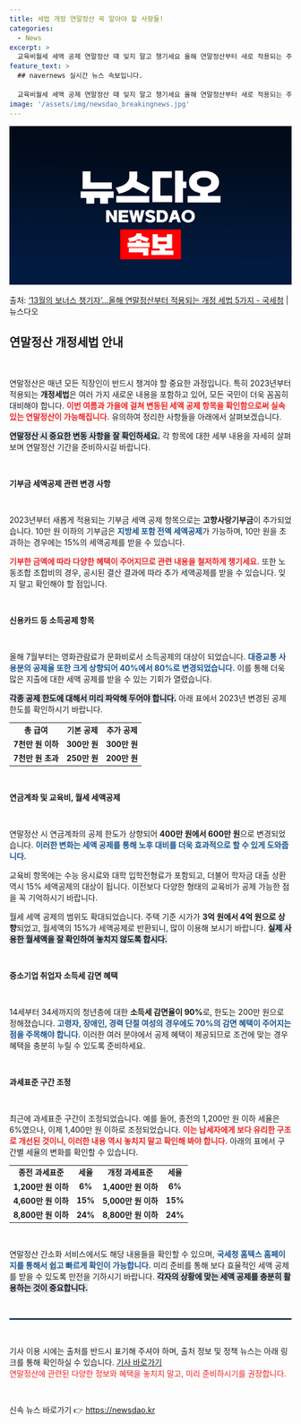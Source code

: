 ```yaml
---
title: 세법 개정 연말정산 꼭 알아야 할 사항들!
categories:
  - News
excerpt: >
  교육비월세 세액 공제 연말정산 때 잊지 말고 챙기세요 올해 연말정산부터 새로 적용되는 주요 개정세법 내용을 …
feature_text: >
  ## navernews 실시간 뉴스 속보입니다.

  교육비월세 세액 공제 연말정산 때 잊지 말고 챙기세요 올해 연말정산부터 새로 적용되는 주요 개정세법 내용을 …
image: '/assets/img/newsdao_breakingnews.jpg'
---
```


![뉴스다오 속보](/assets/img/newsdao_breakingnews.jpg)

<p>출처: <a href="https://newsdao.kr/2453" rel="dofollow">‘13월의 보너스 챙기자’…올해 연말정산부터 적용되는 개정 세법 5가지 - 국세청</a> | 뉴스다오</p>

<h2 data-ke-size="size26">연말정산 개정세법 안내</h2>

<p data-ke-size="size16">&nbsp;</p>

연말정산은 매년 모든 직장인이 반드시 챙겨야 할 중요한 과정입니다. 특히 2023년부터 적용되는 <b>개정세법</b>은 여러 가지 새로운 내용을 포함하고 있어, 모든 국민이 더욱 꼼꼼히 대비해야 합니다. <b><span style="color: #ee2323;">이번 여름과 가을에 걸쳐 변동된 세액 공제 항목을 확인함으로써 실속있는 연말정산이 가능해집니다.</span></b> 유의하여 정리한 사항들을 아래에서 살펴보겠습니다.

<b><span style="background-color: #21538527;">연말정산 시 중요한 변동 사항을 잘 확인하세요.</span></b> 각 항목에 대한 세부 내용을 자세히 살펴보며 연말정산 기간을 준비하시길 바랍니다. 

<p data-ke-size="size16">&nbsp;</p>

<b>기부금 세액공제 관련 변경 사항</b>

<p data-ke-size="size16">&nbsp;</p>

2023년부터 새롭게 적용되는 기부금 세액 공제 항목으로는 <b>고향사랑기부금</b>이 추가되었습니다. 10만 원 이하의 기부금은 <b><span style="color: #1a5490;">지방세 포함 전액 세액공제</span></b>가 가능하며, 10만 원을 초과하는 경우에는 15%의 세액공제를 받을 수 있습니다. 

<b><span style="color: #ee2323;">기부한 금액에 따라 다양한 혜택이 주어지므로 관련 내용을 철저하게 챙기세요.</span></b> 또한 노동조합 조합비의 경우, 공시된 결산 결과에 따라 추가 세액공제를 받을 수 있습니다. 잊지 말고 확인해야 할 점입니다. 

<p data-ke-size="size16">&nbsp;</p>

<b>신용카드 등 소득공제 항목</b>

<p data-ke-size="size16">&nbsp;</p>

올해 7월부터는 영화관람료가 문화비로서 소득공제의 대상이 되었습니다. <b><span style="color: #1a5490;">대중교통 사용분의 공제율 또한 크게 상향되어 40%에서 80%로 변경되었습니다.</span></b> 이를 통해 더욱 많은 지출에 대한 세액 공제를 받을 수 있는 기회가 열렸습니다. 

<b><span style="background-color: #21538527;">각종 공제 한도에 대해서 미리 파악해 두어야 합니다.</span></b> 아래 표에서 2023년 변경된 공제 한도를 확인하시기 바랍니다.

<table style="width: 100%; border-collapse: collapse;">
    <tbody>
        <tr>
            <td style="text-align: center; height: 17px;"><b>총 급여</b></td>
            <td style="text-align: center; height: 17px;"><b>기본 공제</b></td>
            <td style="text-align: center; height: 17px;"><b>추가 공제</b></td>
        </tr>
        <tr>
            <td style="text-align: center; height: 17px;"><b>7천만 원 이하</b></td>
            <td style="text-align: center; height: 17px;"><b>300만 원</b></td>
            <td style="text-align: center; height: 17px;"><b>300만 원</b></td>
        </tr>
        <tr>
            <td style="text-align: center; height: 17px;"><b>7천만 원 초과</b></td>
            <td style="text-align: center; height: 17px;"><b>250만 원</b></td>
            <td style="text-align: center; height: 17px;"><b>200만 원</b></td>
        </tr>
    </tbody>
</table>

<p data-ke-size="size16">&nbsp;</p>

<b>연금계좌 및 교육비, 월세 세액공제</b>

<p data-ke-size="size16">&nbsp;</p>

연말정산 시 연금계좌의 공제 한도가 상향되어 <b>400만 원에서 600만 원</b>으로 변경되었습니다. <b><span style="color: #1a5490;">이러한 변화는 세액 공제를 통해 노후 대비를 더욱 효과적으로 할 수 있게 도와줍니다.</span></b> 

교육비 항목에는 수능 응시료와 대학 입학전형료가 포함되고, 더불어 학자금 대출 상환 역시 15% 세액공제의 대상이 됩니다. 이전보다 다양한 형태의 교육비가 공제 가능한 점을 꼭 기억하시기 바랍니다. 

월세 세액 공제의 범위도 확대되었습니다. 주택 기준 시가가 <b>3억 원에서 4억 원으로 상향</b>되었고, 월세액의 15%가 세액공제로 반환되니, 많이 이용해 보시기 바랍니다. <b><span style="background-color: #21538527;">실제 사용한 월세액을 잘 확인하여 놓치지 않도록 합시다.</span></b>

<p data-ke-size="size16">&nbsp;</p>

<b>중소기업 취업자 소득세 감면 혜택</b>

<p data-ke-size="size16">&nbsp;</p>

14세부터 34세까지의 청년층에 대한 <b>소득세 감면율이 90%</b>로, 한도는 200만 원으로 정해졌습니다. <b><span style="color: #1a5490;">고령자, 장애인, 경력 단절 여성의 경우에도 70%의 감면 혜택이 주어지는 점을 주목해야 합니다.</span></b> 이러한 여러 분야에서 공제 혜택이 제공되므로 조건에 맞는 경우 혜택을 충분히 누릴 수 있도록 준비하세요. 

<p data-ke-size="size16">&nbsp;</p>

<b>과세표준 구간 조정</b>

<p data-ke-size="size16">&nbsp;</p>

최근에 과세표준 구간이 조정되었습니다. 예를 들어, 종전의 1,200만 원 이하 세율은 6%였으나, 이제 1,400만 원 이하로 조정되었습니다. <b><span style="color: #ee2323;">이는 납세자에게 보다 유리한 구조로 개선된 것이니, 이러한 내용 역시 놓치지 말고 확인해 봐야 합니다.</span></b> 아래의 표에서 구간별 세율의 변화를 확인할 수 있습니다.

<table style="width: 100%; border-collapse: collapse;">
    <tbody>
        <tr>
            <td style="text-align: center; height: 17px;"><b>종전 과세표준</b></td>
            <td style="text-align: center; height: 17px;"><b>세율</b></td>
            <td style="text-align: center; height: 17px;"><b>개정 과세표준</b></td>
            <td style="text-align: center; height: 17px;"><b>세율</b></td>
        </tr>
        <tr>
            <td style="text-align: center; height: 17px;"><b>1,200만 원 이하</b></td>
            <td style="text-align: center; height: 17px;"><b>6%</b></td>
            <td style="text-align: center; height: 17px;"><b>1,400만 원 이하</b></td>
            <td style="text-align: center; height: 17px;"><b>6%</b></td>
        </tr>
        <tr>
            <td style="text-align: center; height: 17px;"><b>4,600만 원 이하</b></td>
            <td style="text-align: center; height: 17px;"><b>15%</b></td>
            <td style="text-align: center; height: 17px;"><b>5,000만 원 이하</b></td>
            <td style="text-align: center; height: 17px;"><b>15%</b></td>
        </tr>
        <tr>
            <td style="text-align: center; height: 17px;"><b>8,800만 원 이하</b></td>
            <td style="text-align: center; height: 17px;"><b>24%</b></td>
            <td style="text-align: center; height: 17px;"><b>8,800만 원 이하</b></td>
            <td style="text-align: center; height: 17px;"><b>24%</b></td>
        </tr>
    </tbody>
</table>

<p data-ke-size="size16">&nbsp;</p>

연말정산 간소화 서비스에서도 해당 내용들을 확인할 수 있으며, <b><span style="color: #1a5490;">국세청 홈텍스 홈페이지를 통해서 쉽고 빠르게 확인이 가능합니다.</span></b> 미리 준비를 통해 보다 효율적인 세액 공제를 받을 수 있도록 만전을 기하시기 바랍니다. <b><span style="background-color: #21538527;">각자의 상황에 맞는 세액 공제를 충분히 활용하는 것이 중요합니다.</span></b>

<p data-ke-size="size16">&nbsp;</p>

<hr style="border: 1px solid #215385;"/>

<p data-ke-size="size16">&nbsp;</p>

기사 이용 시에는 출처를 반드시 표기해 주셔야 하며, 출처 정보 및 정책 뉴스는 아래 링크를 통해 확인하실 수 있습니다. <a href="https://newsdao.kr/2453" target="_blank">기사 바로가기</a> <br> <span style="color: #ee2323;">연말정산에 관련된 다양한 정보와 혜택을 놓치지 말고, 미리 준비하시기를 권장합니다.</span> <br> 

<p data-ke-size="size16">&nbsp;</p> 

신속 뉴스 바로가기 👉 <a href="https://newsdao.kr" rel="dofollow">https://newsdao.kr</a>


